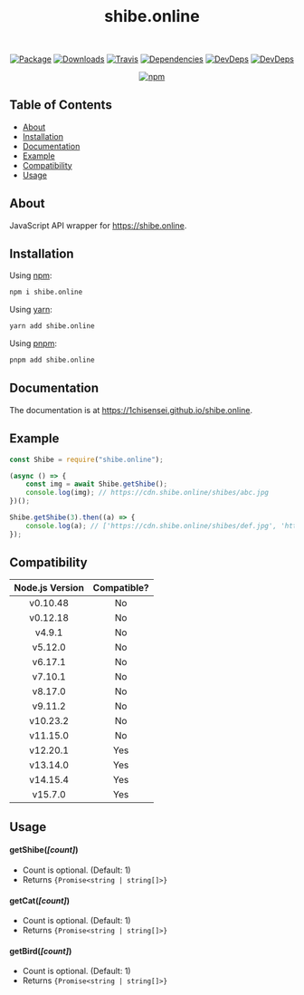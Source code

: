 <div align="center">
        <br />
        <h1>shibe.online</h1>
        <br />
        <p>
                <a href="https://npmjs.com/package/shibe.online"><img src="https://img.shields.io/npm/v/shibe.online.svg" alt="Package" /></a>
                <a href="https://npmjs.com/package/shibe.online"><img src="https://img.shields.io/npm/dm/shibe.online.svg" alt="Downloads" /></a>
                <a href="https://travis-ci.com/1chiSensei/shibe.online"><img src="https://travis-ci.com/1chiSensei/shibe.online.svg?branch=main&status=passed" alt="Travis" /></a>
                <a href="https://david-dm.org"><img src="https://david-dm.org/1chiSensei/shibe.online.svg" alt="Dependencies" /></a>
                <a href="https://david-dm.org"><img src="https://david-dm.org/1chiSensei/shibe.online/dev-status.svg" alt="DevDeps" /></a>
                <a href="https://github.com/prettier/prettier"><img src="https://img.shields.io/badge/code_style-prettier-ff69b4.svg" alt="DevDeps" /></a>
        </p>
        <p>
                <a href="https://nodei.co/npm/shibe.online/"><img src="https://nodei.co/npm/shibe.online.png?downloads=true&downloadRank=true&stars=true" alt="npm" /></a>
        </p>
</div>

## Table of Contents

- [About](#about)
- [Installation](#installation)
- [Documentation](#documentation)
- [Example](#example)
- [Compatibility](#compatibility)
- [Usage](#usage)

## About

JavaScript API wrapper for https://shibe.online.

## Installation

Using [npm](https://npmjs.com):

```sh
npm i shibe.online
```

Using [yarn](https://yarnpkg.com):

```sh
yarn add shibe.online
```

Using [pnpm](https://pnpm.js.org):

```sh
pnpm add shibe.online
```

## Documentation

The documentation is at https://1chisensei.github.io/shibe.online.

## Example

```js
const Shibe = require("shibe.online");

(async () => {
	const img = await Shibe.getShibe();
	console.log(img); // https://cdn.shibe.online/shibes/abc.jpg
})();

Shibe.getShibe(3).then((a) => {
	console.log(a); // ['https://cdn.shibe.online/shibes/def.jpg', 'https://cdn.shibe.online/shibes/ghi.jpg', 'https://cdn.shibe.online/shibes/jkl.jpg']
});
```

## Compatibility

| Node.js Version | Compatible? |
| :-------------: | :---------: |
|    v0.10.48     |     No      |
|    v0.12.18     |     No      |
|     v4.9.1      |     No      |
|     v5.12.0     |     No      |
|     v6.17.1     |     No      |
|     v7.10.1     |     No      |
|     v8.17.0     |     No      |
|     v9.11.2     |     No      |
|    v10.23.2     |     No      |
|    v11.15.0     |     No      |
|    v12.20.1     |     Yes     |
|    v13.14.0     |     Yes     |
|    v14.15.4     |     Yes     |
|     v15.7.0     |     Yes     |

## Usage

#### getShibe(_[count]_)

- Count is optional. (Default: 1)
- Returns `{Promise<string | string[]>}`

#### getCat(_[count]_)

- Count is optional. (Default: 1)
- Returns `{Promise<string | string[]>}`

#### getBird(_[count]_)

- Count is optional. (Default: 1)
- Returns `{Promise<string | string[]>}`
